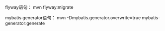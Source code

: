 flyway语句：  mvn flyway:migrate

mybatis generator语句： mvn -Dmybatis.generator.overwrite=true mybatis-generator:generate
